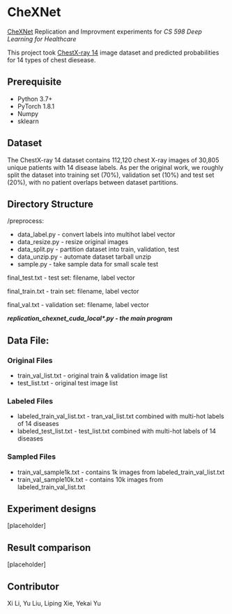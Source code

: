 # CheXNet
[CheXNet](https://stanfordmlgroup.github.io/projects/chexnet/) Replication and Improvment experiments for *CS 598 Deep Learning for Healthcare*

This project took [ChestX-ray 14](https://openaccess.thecvf.com/content_cvpr_2017/papers/Wang_ChestX-ray8_Hospital-Scale_Chest_CVPR_2017_paper.pdf) image dataset and predicted probabilities for 14 types of chest diesease.

## Prerequisite
- Python 3.7+
- PyTorch 1.8.1
- Numpy
- sklearn

## Dataset

The ChestX-ray 14 dataset contains 112,120 chest X-ray images of 30,805 unique patients with 14 disease labels. As per the original work, we roughly split the dataset into training set (70%), validation set (10%) and test set (20%), with no patient overlaps between dataset partitions. 

## Directory Structure
/preprocess:
  - data_label.py - convert labels into multihot label vector
  - data_resize.py - resize original images
  - data_split.py - partition dataset into train, validation, test
  - data_unzip.py - automate dataset tarball unzip
  - <span>sample.py</span> - take sample data for small scale test

final_test.txt - test set: filename, label vector

final_train.txt - train set: filename, label vector

final_val.txt - validation set: filename, label vector

***replication_chexnet_cuda_local\*.py - the main program***

## Data File:
### Original Files
- train_val_list.txt - original train & validation image list
- test_list.txt - original test image list 
### Labeled Files
- labeled_train_val_list.txt - tran_val_list.txt combined with multi-hot labels of 14 diseases
- labeled_test_list.txt - test_list.txt combined with multi-hot labels of 14 diseases
### Sampled Files
- train_val_sample1k.txt - contains 1k images from labeled_train_val_list.txt
- train_val_sample10k.txt - contains 10k images from labeled_train_val_list.txt

## Experiment designs
[placeholder]

## Result comparison
[placeholder]

## Contributor
Xi Li, Yu Liu, Liping Xie, Yekai Yu


